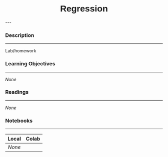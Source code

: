 <h1  style="font-family:  Verdana,  Geneva,  sans-serif;  text-align:center">Regression</h1> 
--- 
 
###  Description 
--- 
 
Lab/homework 
 
###  Learning  Objectives 
---   
 
*None* 
 
###  Readings 
--- 
 
*None* 
 
###  Notebooks 
--- 
 
|    Local    |    Colab  | 
|    :---:    |    :-----    | 
|*None*||
